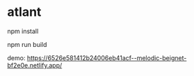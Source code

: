 # atlant

npm install

npm run build

demo: https://6526e581412b24006eb41acf--melodic-beignet-bf2e0e.netlify.app/

